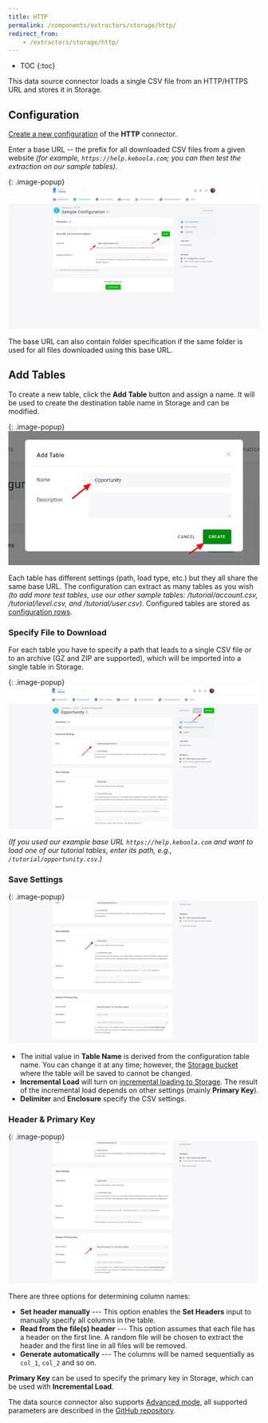 ```yaml
---
title: HTTP
permalink: /components/extractors/storage/http/
redirect_from:
    - /extractors/storage/http/
---
```


* TOC
{:toc}

This data source connector loads a single CSV file from an HTTP/HTTPS URL and stores it in Storage.

## Configuration
[Create a new configuration](/components/#creating-component-configuration) of the **HTTP** connector.

Enter a base URL -- the prefix for all downloaded CSV files from a given website
*(for example, `https://help.keboola.com`; you can then test the extraction on our sample tables)*.

{: .image-popup}
![Screenshot - Base URL](/components/extractors/storage/http/http-1.png)

The base URL can also contain folder specification if the same folder is used for all files downloaded using this base URL.

## Add Tables
To create a new table, click the **Add Table** button and assign a name.
It will be used to create the destination table name in Storage and can be modified.

{: .image-popup}
![Screenshot - Create table](/components/extractors/storage/http/http-2.png)

Each table has different settings (path, load type, etc.) but they all share the same base URL.
The configuration can extract as many tables as you wish *(to add more test tables, use our other sample tables: /tutorial/account.csv, /tutorial/level.csv, and /tutorial/user.csv)*. Configured tables are stored as [configuration rows](/components/#configuration-rows).

### Specify File to Download

For each table you have to specify a path that leads to a single CSV file or to an archive (GZ and ZIP are supported),
which will be imported into a single table in Storage.

{: .image-popup}
![Screenshot - Download Settings](/components/extractors/storage/http/http-3.png)

*(If you used our example base URL `https://help.keboola.com` and
want to load one of our tutorial tables, enter its path, e.g., `/tutorial/opportunity.csv`.)*

### Save Settings

{: .image-popup}
![Screenshot - Save Settings](/components/extractors/storage/http/http-4.png)

- The initial value in **Table Name** is derived from the configuration table name. You can change it at any time; however,
the [Storage bucket](/storage/buckets/) where the table will be saved to cannot be changed.
- **Incremental Load** will turn on [incremental loading to Storage](/storage/tables/#incremental-loading). The result of the
incremental load depends on other settings (mainly **Primary Key**).
- **Delimiter** and **Enclosure** specify the CSV settings.

### Header & Primary Key

{: .image-popup}
![Screenshot - Header & Primary Key](/components/extractors/storage/http/http-5.png)

There are three options for determining column names:

 - **Set header manually** --- This option enables the **Set Headers** input to manually specify all columns in the table.
 - **Read from the file(s) header** --- This option assumes that each file has a header on the first line.
 A random file will be chosen to extract the header and the first line in all files will be removed.
 - **Generate automatically** --- The columns will be named sequentially as `col_1`, `col_2` and so on.

**Primary Key** can be used to specify the primary key in Storage, which can be used with **Incremental Load**. 

The data source connector also supports [Advanced mode](/components/#advanced-mode), all supported
parameters are described in the [GitHub repository](https://github.com/keboola/http-extractor).
